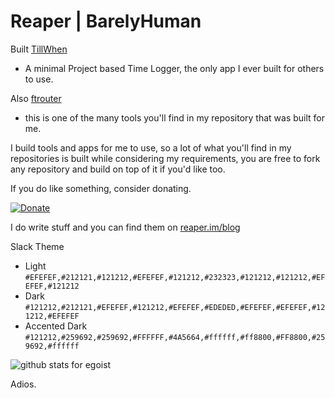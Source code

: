 # Reaper | BarelyHuman

Built [TillWhen](https://tillwhen.barelyhuman.dev) 
 - A minimal Project based Time Logger, the only app I ever built for others to use.

Also [ftrouter](https://github.com/barelyhuman/ftrouter)
 - this is one of the many tools you'll find in my repository that was built for me.


I build tools and apps for me to use, so a lot of what you'll find in my repositories is built while considering my requirements, you are free to fork any repository and build on top of it if you'd like too.

If you do like something, consider donating. 

[![Donate](https://img.shields.io/badge/Donate-black?style=for-the-badge)](https://paypal.me/barelyreaper)


I do write stuff and you can find them on [reaper.im/blog](https://reaper.im/blog)

Slack Theme 
- Light `#EFEFEF,#212121,#121212,#EFEFEF,#121212,#232323,#121212,#121212,#EFEFEF,#121212`
- Dark `#121212,#212121,#EFEFEF,#121212,#EFEFEF,#EDEDED,#EFEFEF,#EFEFEF,#121212,#EFEFEF`
- Accented Dark `#121212,#259692,#259692,#FFFFFF,#4A5664,#ffffff,#ff8800,#FF8800,#259692,#ffffff`

<img  src="https://github-readme-stats.vercel.app/api?username=barelyhuman&show_icons=true&hide_title=true&count_private=true&theme=graywhite" alt="github stats for egoist">

Adios.
